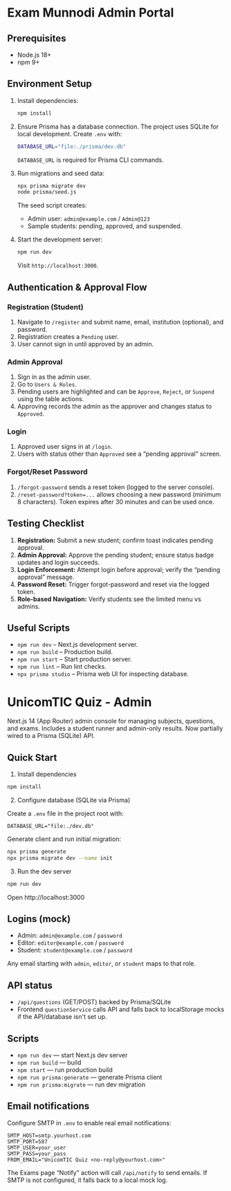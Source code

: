 # Exam Munnodi Admin Portal

## Prerequisites

- Node.js 18+
- npm 9+

## Environment Setup

1. Install dependencies:

   ```bash
   npm install
   ```

2. Ensure Prisma has a database connection. The project uses SQLite for local development. Create `.env` with:

   ```bash
   DATABASE_URL="file:./prisma/dev.db"
   ```

   `DATABASE_URL` is required for Prisma CLI commands.

3. Run migrations and seed data:

   ```bash
   npx prisma migrate dev
   node prisma/seed.js
   ```

   The seed script creates:

   - Admin user: `admin@example.com` / `Admin@123`
   - Sample students: pending, approved, and suspended.

4. Start the development server:

   ```bash
   npm run dev
   ```

   Visit `http://localhost:3000`.

## Authentication & Approval Flow

### Registration (Student)

1. Navigate to `/register` and submit name, email, institution (optional), and password.
2. Registration creates a `Pending` user.
3. User cannot sign in until approved by an admin.

### Admin Approval

1. Sign in as the admin user.
2. Go to `Users & Roles`.
3. Pending users are highlighted and can be `Approve`, `Reject`, or `Suspend` using the table actions.
4. Approving records the admin as the approver and changes status to `Approved`.

### Login

1. Approved user signs in at `/login`.
2. Users with status other than `Approved` see a “pending approval” screen.

### Forgot/Reset Password

1. `/forgot-password` sends a reset token (logged to the server console).
2. `/reset-password?token=...` allows choosing a new password (minimum 8 characters). Token expires after 30 minutes and can be used once.

## Testing Checklist

1. **Registration:** Submit a new student; confirm toast indicates pending approval.
2. **Admin Approval:** Approve the pending student; ensure status badge updates and login succeeds.
3. **Login Enforcement:** Attempt login before approval; verify the “pending approval” message.
4. **Password Reset:** Trigger forgot-password and reset via the logged token.
5. **Role-based Navigation:** Verify students see the limited menu vs admins.

## Useful Scripts

- `npm run dev` – Next.js development server.
- `npm run build` – Production build.
- `npm run start` – Start production server.
- `npm run lint` – Run lint checks.
- `npx prisma studio` – Prisma web UI for inspecting database.
# UnicomTIC Quiz - Admin

Next.js 14 (App Router) admin console for managing subjects, questions, and exams. Includes a student runner and admin-only results. Now partially wired to a Prisma (SQLite) API.

## Quick Start

1) Install dependencies

```bash
npm install
```

2) Configure database (SQLite via Prisma)

Create a `.env` file in the project root with:

```
DATABASE_URL="file:./dev.db"
```

Generate client and run initial migration:

```bash
npx prisma generate
npx prisma migrate dev --name init
```

3) Run the dev server

```bash
npm run dev
```

Open http://localhost:3000

## Logins (mock)

- Admin: `admin@example.com` / `password`
- Editor: `editor@example.com` / `password`
- Student: `student@example.com` / `password`

Any email starting with `admin`, `editor`, or `student` maps to that role.

## API status

- `/api/questions` (GET/POST) backed by Prisma/SQLite
- Frontend `questionService` calls API and falls back to localStorage mocks if the API/database isn't set up.

## Scripts

- `npm run dev` — start Next.js dev server
- `npm run build` — build
- `npm start` — run production build
- `npm run prisma:generate` — generate Prisma client
- `npm run prisma:migrate` — run dev migration

## Email notifications

Configure SMTP in `.env` to enable real email notifications:

```
SMTP_HOST=smtp.yourhost.com
SMTP_PORT=587
SMTP_USER=your_user
SMTP_PASS=your_pass
FROM_EMAIL="UnicomTIC Quiz <no-reply@yourhost.com>"
```

The Exams page “Notify” action will call `/api/notify` to send emails. If SMTP is not configured, it falls back to a local mock log.
